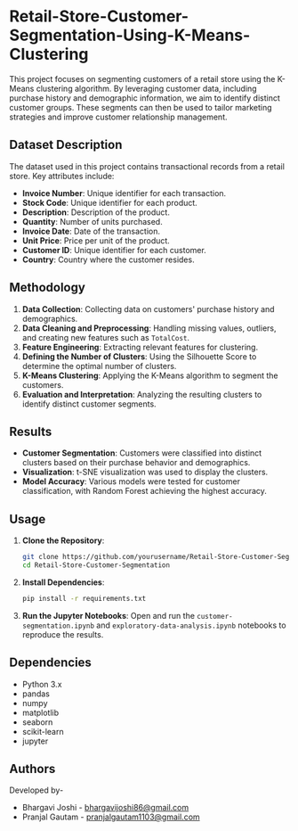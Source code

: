 # Retail-Store-Customer-Segmentation-Using-K-Means-Clustering

This project focuses on segmenting customers of a retail store using the K-Means clustering algorithm. By leveraging customer data, including purchase history and demographic information, we aim to identify distinct customer groups. These segments can then be used to tailor marketing strategies and improve customer relationship management.

## Dataset Description

The dataset used in this project contains transactional records from a retail store. Key attributes include:
- **Invoice Number**: Unique identifier for each transaction.
- **Stock Code**: Unique identifier for each product.
- **Description**: Description of the product.
- **Quantity**: Number of units purchased.
- **Invoice Date**: Date of the transaction.
- **Unit Price**: Price per unit of the product.
- **Customer ID**: Unique identifier for each customer.
- **Country**: Country where the customer resides.

## Methodology

1. **Data Collection**: Collecting data on customers' purchase history and demographics.
2. **Data Cleaning and Preprocessing**: Handling missing values, outliers, and creating new features such as `TotalCost`.
3. **Feature Engineering**: Extracting relevant features for clustering.
4. **Defining the Number of Clusters**: Using the Silhouette Score to determine the optimal number of clusters.
5. **K-Means Clustering**: Applying the K-Means algorithm to segment the customers.
6. **Evaluation and Interpretation**: Analyzing the resulting clusters to identify distinct customer segments.

## Results

- **Customer Segmentation**: Customers were classified into distinct clusters based on their purchase behavior and demographics.
- **Visualization**: t-SNE visualization was used to display the clusters.
- **Model Accuracy**: Various models were tested for customer classification, with Random Forest achieving the highest accuracy.

## Usage

1. **Clone the Repository**:
   ```sh
   git clone https://github.com/yourusername/Retail-Store-Customer-Segmentation.git
   cd Retail-Store-Customer-Segmentation
   ```
2. **Install Dependencies**:
   ```sh
   pip install -r requirements.txt
   ```
3. **Run the Jupyter Notebooks**:
   Open and run the `customer-segmentation.ipynb` and `exploratory-data-analysis.ipynb` notebooks to reproduce the results.

## Dependencies

- Python 3.x
- pandas
- numpy
- matplotlib
- seaborn
- scikit-learn
- jupyter

## Authors

Developed by-
- Bhargavi Joshi - bhargavijoshi86@gmail.com
- Pranjal Gautam - pranjalgautam1103@gmail.com
